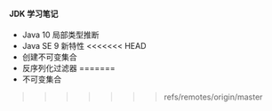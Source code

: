 #### JDK 学习笔记

* Java 10 局部类型推断
* Java SE 9 新特性
<<<<<<< HEAD
* 创建不可变集合
* 反序列化过滤器
=======
* 不可变集合

>>>>>>> refs/remotes/origin/master
